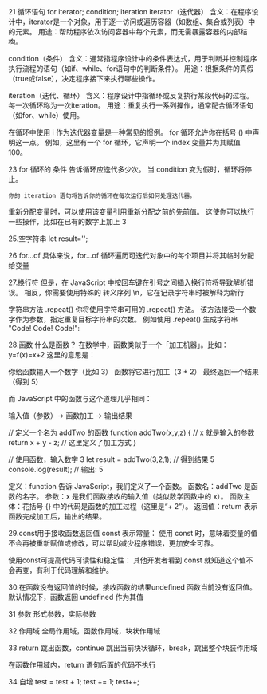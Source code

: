 21 循环语句 for iterator; condition; iteration 
  iterator（迭代器） 
    含义：在程序设计中，iterator是一个对象，用于逐一访问或遍历容器（如数组、集合或列表）中的元素。 
    用途：帮助程序依次访问容器中每个元素，而无需暴露容器的内部结构。

  condition（条件） 
    含义：通常指程序设计中的条件表达式，用于判断并控制程序执行流程的语句（如if、while、for语句中的判断条件）。 
    用途：根据条件的真假（true或false），决定程序接下来执行哪些操作。

  iteration（迭代、循环） 
    含义：程序设计中指循环或反复执行某段代码的过程。每一次循环称为一次iteration。 
    用途：重复执行一系列操作，通常配合循环语句（如for、while）使用。

在循环中使用 i 作为迭代器变量是一种常见的惯例。 for 循环允许你在括号 () 中声明这一点。 例如，这里有一个 for 循环，它声明一个 index 变量并为其赋值 100。

23 for 循环的 条件 告诉循环应迭代多少次。 当 condition 变为假时，循环将停止。

    你的 iteration 语句将告诉你的循环在每次运行后如何处理迭代器。

重新分配变量时，可以使用该变量引用重新分配之前的先前值。 这使你可以执行一些操作，比如在已有的数字上加上 3

25.空字符串 let result='';

26 for...of 具体来说，for...of 循环遍历可迭代对象中的每个项目并将其临时分配给变量

27.换行符 但是，在 JavaScript 中按回车键在引号之间插入换行符将导致解析错误。 相反，你需要使用特殊的 转义序列 \n，它在记录字符串时被解释为新行

字符串方法 .repeat() 你将使用字符串可用的 .repeat() 方法。 该方法接受一个数字作为参数，指定重复目标字符串的次数。 例如使用 .repeat() 生成字符串 "Code! Code! Code!":

28.函数
什么是函数？
在数学中，函数类似于一个「加工机器」。比如：
y=f(x)=x+2
这里的意思是：

你给函数输入一个数字（比如 3）
函数将它进行加工（3 + 2）
最终返回一个结果（得到 5）

而 JavaScript 中的函数与这个道理几乎相同：

输入值（参数）→ 函数加工 → 输出结果

// 定义一个名为 addTwo 的函数
function addTwo(x,y,z) {      // x 就是输入的参数
    return x + y - z;         // 这里定义了加工方式
}

// 使用函数，输入数字 3
let result = addTwo(3,2,1);   // 得到结果 5
console.log(result);      // 输出: 5

定义：function 告诉 JavaScript，我们定义了一个函数。
函数名：addTwo 是函数的名字。
参数：x 是我们函数接收的输入值（类似数学函数中的 x）。
函数主体：花括号 {} 中的代码是函数的加工过程（这里是“+ 2”）。
返回值：return 表示函数完成加工后，输出的结果。

29.const用于接收函数返回值
const 表示常量：
使用 const 时，意味着变量的值不会再被重新赋值或修改，可以帮助减少程序错误，更加安全可靠。

使用const可提高代码可读性和稳定性：
其他开发者看到 const 就知道这个值不会再变，有利于代码理解和维护。

30.在函数没有返回值的时候，接收函数的结果undefined
函数当前没有返回值。 默认情况下，函数返回 undefined 作为其值

31 参数
形式参数，实际参数

32 作用域
全局作用域，函数作用域，块状作用域

33 return 
跳出函数，continue 跳出当前块状循环，break，跳出整个块装作用域

在函数作用域内，return 语句后面的代码不执行

34 自增
test = test + 1;
test += 1;
test++;


